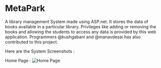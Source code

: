 # MetaPark
A library management System made using ASP.net. It stores the data of books available in a particular library. Privileges like adding or removing the books and allowing the students to access any data is provided by this web application. Programmers @kushgabani and @manavdesai has also contributed to this project.

Here are the System Screenshots : 

Home Page : 
![Home Page](https://user-images.githubusercontent.com/60142323/108962411-b5af3180-769e-11eb-9f98-a7f19b509309.png)

